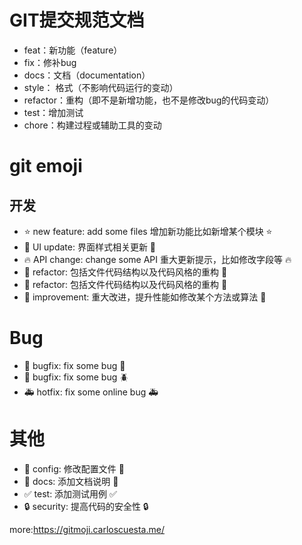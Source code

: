 # GIT提交规范文档

- feat：新功能（feature）
- fix：修补bug
- docs：文档（documentation）
- style： 格式（不影响代码运行的变动）
- refactor：重构（即不是新增功能，也不是修改bug的代码变动）
- test：增加测试
- chore：构建过程或辅助工具的变动


# git emoji

## 开发

- ⭐️ new feature: add some files 增加新功能比如新增某个模块 :star:
- 🎨 UI update: 界面样式相关更新 :art:
- 🔥 API change: change some API 重大更新提示，比如修改字段等 :fire:
- 👕 refactor: 包括文件代码结构以及代码风格的重构 :shirt:
- 🔨 refactor: 包括文件代码结构以及代码风格的重构 :hammer:
- 🚀 improvement: 重大改进，提升性能如修改某个方法或算法 :rocket:

# Bug

- 🐛 bugfix: fix some bug :bug:
- 🐞 bugfix: fix some bug :beetle:
- 🚑 hotfix: fix some online bug :ambulance:

# 其他

- 🔧 config: 修改配置文件 :wrench:
- 📝 docs: 添加文档说明 :memo:
- ✅ test: 添加测试用例 :white_check_mark:
- 🔒 security: 提高代码的安全性 :lock:


more:https://gitmoji.carloscuesta.me/
